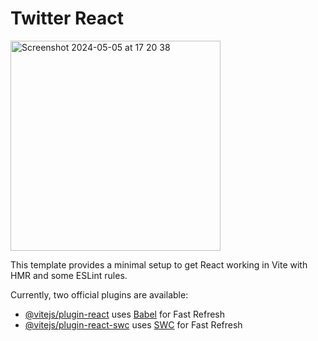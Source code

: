 # Twitter React

<img width="336" alt="Screenshot 2024-05-05 at 17 20 38" src="https://github.com/pmallol/twitter-react/assets/9214460/4f2d33a2-0b88-4b22-ad85-f038146b8cd1">

This template provides a minimal setup to get React working in Vite with HMR and some ESLint rules.

Currently, two official plugins are available:

- [@vitejs/plugin-react](https://github.com/vitejs/vite-plugin-react/blob/main/packages/plugin-react/README.md) uses [Babel](https://babeljs.io/) for Fast Refresh
- [@vitejs/plugin-react-swc](https://github.com/vitejs/vite-plugin-react-swc) uses [SWC](https://swc.rs/) for Fast Refresh
